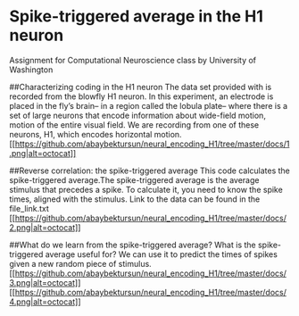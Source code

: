 # Spike-triggered average in the H1 neuron
Assignment for Computational Neuroscience class by University of Washington

##Characterizing coding in the H1 neuron
The data set provided with is recorded from the blowfly H1 neuron. In this experiment, an electrode is placed in the fly’s brain– in a region called the lobula plate– where there is a set of large neurons that encode information about wide-field motion, motion of the entire visual field. We are recording from one of these neurons, H1, which encodes horizontal motion.
[[https://github.com/abaybektursun/neural_encoding_H1/tree/master/docs/1.png|alt=octocat]]

##Reverse correlation: the spike-triggered average
This code calculates the spike-triggered average.The spike-triggered average is the average stimulus that precedes a spike. To calculate it, you need to know the spike times, aligned with the stimulus. Link to the data can be found in the file_link.txt
[[https://github.com/abaybektursun/neural_encoding_H1/tree/master/docs/2.png|alt=octocat]]

##What do we learn from the spike-triggered average?
What is the spike-triggered average useful for? We can use it to predict the times of spikes given a new random piece of stimulus.
[[https://github.com/abaybektursun/neural_encoding_H1/tree/master/docs/3.png|alt=octocat]]
[[https://github.com/abaybektursun/neural_encoding_H1/tree/master/docs/4.png|alt=octocat]]
